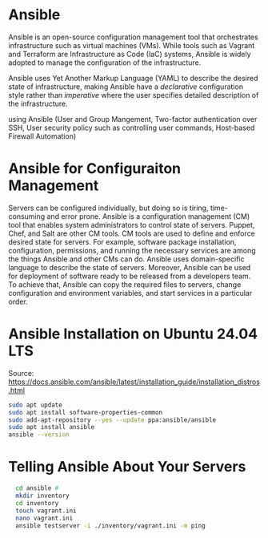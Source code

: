 # Ansible
Ansible is an open-source configuration management tool that orchestrates infrastructure such as virtual machines (VMs). While tools such as Vagrant and Terraform are Infrastructure as Code (IaC) systems, Ansible is widely adopted to manage the configuration of the infrastructure.

Ansible uses Yet Another Markup Language (YAML) to describe the desired state of infrastructure, making Ansible have a *declarative* configuration style rather than *imperative* where the user specifies detailed description of the infrastructure.

using Ansible (User and Group Mangement, Two-factor authentication over SSH, User security policy such as controlling user commands, Host-based Firewall Automation)
# Ansible for Configuraiton Management
Servers can be configured individually, but doing so is tiring, time-consuming and error prone. Ansible is a configuration management (CM) tool that enables system administrators to control state of servers. Puppet, Chef, and Salt are other CM tools. CM tools are used to define and enforce desired state for servers. For example, software package installation, configuration, permissions, and running the necessary services are among the things Ansible and other CMs can do. Ansible uses domain-specific language to describe the state of servers. Moreover, Ansible can be used for deployment of software ready to be released from a developers team. To achieve that, Ansible can copy the required files to servers, change configuration and environment variables, and start services in a particular order.

# Ansible Installation on Ubuntu 24.04 LTS
Source: https://docs.ansible.com/ansible/latest/installation_guide/installation_distros.html

```bash
sudo apt update
sudo apt install software-properties-common
sudo add-apt-repository --yes --update ppa:ansible/ansible
sudo apt install ansible
ansible --version
```



# Telling Ansible About Your Servers
```bash
  cd ansible #
  mkdir inventory
  cd inventory
  touch vagrant.ini
  nano vagrant.ini
  ansible testserver -i ./inventory/vagrant.ini -m ping
```
